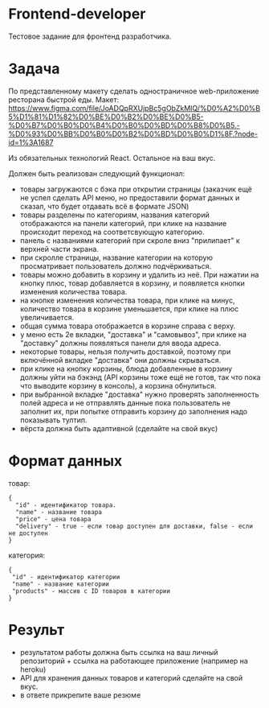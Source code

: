 # Frontend-developer
Тестовое задание для фронтенд разработчика.

# Задача
По представленному макету сделать одностраничное web-приложение ресторана быстрой еды. 
Макет: https://www.figma.com/file/JoADQpRXUjpBc5gObZkMIQ/%D0%A2%D0%B5%D1%81%D1%82%D0%BE%D0%B2%D0%BE%D0%B5-%D0%B7%D0%B0%D0%B4%D0%B0%D0%BD%D0%B8%D0%B5.-%D0%93%D0%BB%D0%B0%D0%B2%D0%BD%D0%B0%D1%8F.?node-id=1%3A1687

Из обязательных технологий React. Остальное на ваш вкус.

Должен быть реализован следующий функционал:
- товары загружаются с бэка при открытии страницы (заказчик ещё не успел сделать API меню, но предоставили формат данных и сказал, что будет отдавать всё в формате JSON)
- товары разделены по категориям, названия категорий отображаются на панели категорий, при клике на название происходит переход на соответсвующую категорию.
- панель с названиями категорий при скроле вниз "прилипает" к верхней части экрана.
- при скролле страницы, название категории на которую просматривает пользователь должно подчёркиваться.
- товары можно добавить в корзину и удалить из неё. При нажатии на кнопку плюс, товар добавляется в корзину, и появляется кнопки изменения количества товара.
- на кнопке изменения количества товара, при клике на минус, количество товара в корзине уменьшается, при клике на плюс увеличивается.
- общая сумма товара отображается в корзине справа с верху.
- у меню есть 2е вкладки, "доставка" и "самовывоз", при клике на "доставку" должны появляться панели для ввода адреса.
- некоторые товары, нельзя получить доставкой, поэтому при включённой вкладке "доставка" они должны скрываться.
- при клике на кнопку корзины, блюда добавленные в корзину должны уйти на бэкэнд (API корзины тоже ещё не готов, так что пока что выводите корзину в консоль), а корзина обнулиться.
- при выбранной вкладке "доставка" нужно проверять заполненность полей адреса и не отправлять данные пока пользователь не заполнит их, при попытке отправить корзину до заполнения надо показывать тултип.
- вёрста должна быть адаптивной (сделайте на свой вкус)

# Формат данных
товар:
```
{
  "id" - идентификатор товара.
  "name" - название товара
  "price" - цена товара
  "delivery" - true - если товар доступен для доставки, false - если не доступен
}
```

категория: 
```
{
 "id" - идентификатор категории
 "name" - название категории
 "products" - массив с ID товаров в категории
}
```

# Результ
- результатом работы должна быть ссылка на ваш личный репозиторий + ссылка на работающее приложение (например на heroku)
- API для хранения данных товаров и категорий сделайте на свой вкус.
- в ответе прикрепите ваше резюме
